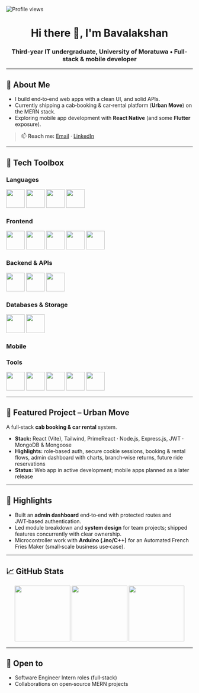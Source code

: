 ![Profile views](https://komarev.com/ghpvc/?username=Lakshan1806&label=Profile%20views&color=ff7c1d&style=for-the-badge)

<div align="center">
<h1 align="center">Hi there 👋, I'm Bavalakshan</h1>
<h3 align="center">Third-year IT undergraduate, University of Moratuwa • Full-stack & mobile developer</h3>
</div>

---

## 🧭 About Me

* I build end‑to‑end web apps with a clean UI, and solid APIs.
* Currently shipping a cab‑booking & car‑rental platform (**Urban Move**) on the MERN stack.
* Exploring mobile app development with **React Native** (and some **Flutter** exposure).

> 📫 **Reach me:** [Email](mailto:lakshanuthayan@icloud.com) · [LinkedIn](https://www.linkedin.com/in/bavalakshanuthayakumar)

---

## 🧰 Tech Toolbox

### Languages

<p>
  <img height="50" width="50" src="https://img.icons8.com/?size=100&id=YX2eDFImIaWh&format=png&color=000000" />
  <img height="50" width="50" src="https://img.icons8.com/?size=100&id=13679&format=png&color=000000" />
  <img height="50" width="50" src="https://img.icons8.com/?size=100&id=40670&format=png&color=000000" />
  <img height="50" width="50" src="https://img.icons8.com/?size=100&id=40669&format=png&color=000000" />
</p>

### Frontend

<p>
  <img height="50" width="50" src="https://img.icons8.com/?size=100&id=asWSSTBrDlTW&format=png&color=000000" />
  <img height="50" width="50" src="https://img.icons8.com/?size=100&id=dJjTWMogzFzg&format=png&color=000000" />
  <img height="50" width="50" src="https://img.icons8.com/?size=100&id=CIAZz2CYc6Kc&format=png&color=000000" />
  <img height="50" width="50" src="https://img.icons8.com/?size=100&id=4d9YPiN04osD&format=png&color=000000" />
  <img height="50" width="50" src="https://img.icons8.com/?size=100&id=owWiEaAJmGKK&format=png&color=000000" />
</p>

### Backend & APIs

<p>
  <img height="50" width="50" src="https://img.icons8.com/?size=100&id=bqGAqsgNQpmx&format=png&color=000000" />
  <img height="50" width="50" src="https://img.icons8.com/?size=100&id=WNoJgbzDr3i2&format=png&color=000000" />
  <img height="50" width="50" src="https://img.icons8.com/?size=100&id=QRYk2DcqCT2w&format=png&color=000000" />
</p>

### Databases & Storage

<p>
 <img height="50" width="50" src="https://img.icons8.com/?size=100&id=8rKdRqZFLurS&format=png&color=000000" />
 <img height="50" width="50" src="https://img.icons8.com/?size=100&id=9nLaR5KFGjN0&format=png&color=000000" />
</p>

### Mobile

<p>
</p>

### Tools

<p>
  <img height="50" width="50" src="https://img.icons8.com/?size=100&id=9OGIyU8hrxW5&format=png&color=000000" />
  <img height="50" width="50" src="https://img.icons8.com/?size=100&id=20906&format=png&color=000000" />
  <img height="50" width="50" src="https://img.icons8.com/?size=100&id=EPbEfEa7o8CB&format=png&color=000000" />
  <img height="50" width="50" src="https://img.icons8.com/?size=100&id=zfHRZ6i1Wg0U&format=png&color=000000" />
  <img height="50" width="50" src="https://img.icons8.com/?size=100&id=13444&format=png&color=000000" />
</p>

---

## 🚖 Featured Project – Urban Move

A full‑stack **cab booking & car rental** system.

* **Stack:** React (Vite), Tailwind, PrimeReact · Node.js, Express.js, JWT · MongoDB & Mongoose
* **Highlights:** role‑based auth, secure cookie sessions, booking & rental flows, admin dashboard with charts, branch‑wise returns, future ride reservations
* **Status:** Web app in active development; mobile apps planned as a later release

---

## 📌 Highlights

* Built an **admin dashboard** end‑to‑end with protected routes and JWT‑based authentication.
* Led module breakdown and **system design** for team projects; shipped features concurrently with clear ownership.
* Microcontroller work with **Arduino (.ino/C++)** for an Automated French Fries Maker (small‑scale business use‑case).

---

## 📈 GitHub Stats

<div align="center">
  <img src="https://github-readme-stats.vercel.app/api?username=Lakshan1806&show_icons=true" height="150"/>
  <img src="https://github-readme-streak-stats.herokuapp.com/?user=Lakshan1806" height="150"/>
  <img src="https://github-readme-stats.vercel.app/api/top-langs/?username=Lakshan1806&layout=compact" height="150"/>
</div>

---

## 🤝 Open to

* Software Engineer Intern roles (full‑stack)
* Collaborations on open‑source MERN projects
